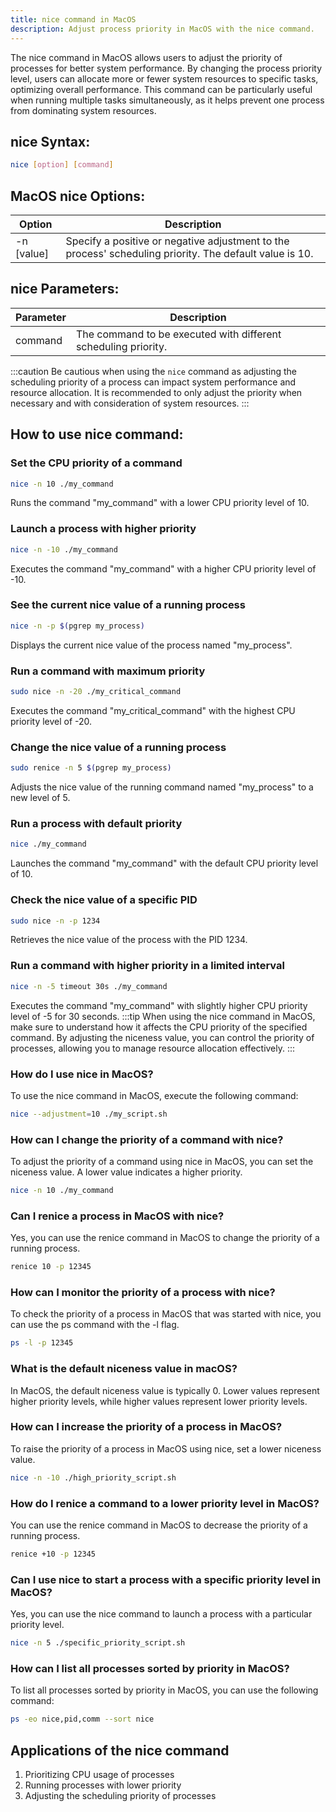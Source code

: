 ```yaml
---
title: nice command in MacOS
description: Adjust process priority in MacOS with the nice command.
---
```


The nice command in MacOS allows users to adjust the priority of processes for better system performance. By changing the process priority level, users can allocate more or fewer system resources to specific tasks, optimizing overall performance. This command can be particularly useful when running multiple tasks simultaneously, as it helps prevent one process from dominating system resources.
## nice Syntax:
```bash
nice [option] [command]
```
## MacOS nice Options:
| Option | Description |
|--------|-------------|
| -n [value] | Specify a positive or negative adjustment to the process' scheduling priority. The default value is 10. |

## nice Parameters:
| Parameter | Description |
|-----------|-------------|
| command | The command to be executed with different scheduling priority. |
:::caution
Be cautious when using the `nice` command as adjusting the scheduling priority of a process can impact system performance and resource allocation. It is recommended to only adjust the priority when necessary and with consideration of system resources.
:::
## How to use nice command:
### Set the CPU priority of a command
```bash
nice -n 10 ./my_command
```
Runs the command "my_command" with a lower CPU priority level of 10.

### Launch a process with higher priority
```bash
nice -n -10 ./my_command
```
Executes the command "my_command" with a higher CPU priority level of -10.

### See the current nice value of a running process
```bash
nice -n -p $(pgrep my_process)
```
Displays the current nice value of the process named "my_process".

### Run a command with maximum priority
```bash
sudo nice -n -20 ./my_critical_command
```
Executes the command "my_critical_command" with the highest CPU priority level of -20.

### Change the nice value of a running process
```bash
sudo renice -n 5 $(pgrep my_process)
```
Adjusts the nice value of the running command named "my_process" to a new level of 5.

### Run a process with default priority
```bash
nice ./my_command
```
Launches the command "my_command" with the default CPU priority level of 10.

### Check the nice value of a specific PID
```bash
sudo nice -n -p 1234
```
Retrieves the nice value of the process with the PID 1234.

### Run a command with higher priority in a limited interval
```bash
nice -n -5 timeout 30s ./my_command
```
Executes the command "my_command" with slightly higher CPU priority level of -5 for 30 seconds.
:::tip
When using the nice command in MacOS, make sure to understand how it affects the CPU priority of the specified command. By adjusting the niceness value, you can control the priority of processes, allowing you to manage resource allocation effectively.
:::

### How do I use nice in MacOS?
To use the nice command in MacOS, execute the following command:
```bash
nice --adjustment=10 ./my_script.sh
```

### How can I change the priority of a command with nice?
To adjust the priority of a command using nice in MacOS, you can set the niceness value. A lower value indicates a higher priority.
```bash
nice -n 10 ./my_command
```

### Can I renice a process in MacOS with nice?
Yes, you can use the renice command in MacOS to change the priority of a running process.
```bash
renice 10 -p 12345
```

### How can I monitor the priority of a process with nice?
To check the priority of a process in MacOS that was started with nice, you can use the ps command with the -l flag.
```bash
ps -l -p 12345
```

### What is the default niceness value in macOS?
In MacOS, the default niceness value is typically 0. Lower values represent higher priority levels, while higher values represent lower priority levels.

### How can I increase the priority of a process in MacOS?
To raise the priority of a process in MacOS using nice, set a lower niceness value. 
```bash
nice -n -10 ./high_priority_script.sh
```

### How do I renice a command to a lower priority level in MacOS?
You can use the renice command in MacOS to decrease the priority of a running process.
```bash
renice +10 -p 12345
```

### Can I use nice to start a process with a specific priority level in MacOS?
Yes, you can use the nice command to launch a process with a particular priority level.
```bash
nice -n 5 ./specific_priority_script.sh
```

### How can I list all processes sorted by priority in MacOS?
To list all processes sorted by priority in MacOS, you can use the following command:
```bash
ps -eo nice,pid,comm --sort nice
```
## Applications of the nice command

1. Prioritizing CPU usage of processes
2. Running processes with lower priority
3. Adjusting the scheduling priority of processes